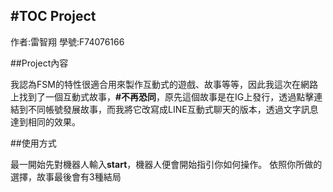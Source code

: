 #TOC Project
---
作者:雷智翔
學號:F74076166

##Project內容

我認為FSM的特性很適合用來製作互動式的遊戲、故事等等，因此我這次在網路上找到了一個互動式故事，**#不再恐同**，原先這個故事是在IG上發行，透過點擊連結到不同帳號發展故事，而我將它改寫成LINE互動式聊天的版本，透過文字訊息達到相同的效果。

##使用方式

最一開始先對機器人輸入**start**，機器人便會開始指引你如何操作。
依照你所做的選擇，故事最後會有3種結局